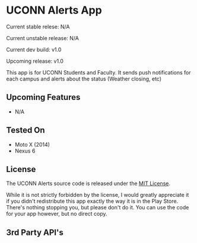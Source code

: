 UCONN Alerts App
====================


Current stable relese: N/A

Current unstable release: N/A

Current dev build: v1.0

Upcoming release: v1.0

This app is for UCONN Students and Faculty. It sends push notifications for each campus and alerts about the status (Weather closing, etc)


## Upcoming Features
* N/A

## Tested On

* Moto X (2014)
* Nexus 6



## License

The UCONN Alerts  source code is released under the [MIT License](https://github.com/indianpoptart/UCONNAlerts/blob/master/LICENSE).

While it is not strictly forbidden by the license, I would greatly appreciate it if you didn't redistribute this app exactly the way it is in the Play Store. There's nothing stopping you, but please don't do it. You can use the code for your app however, but no direct copy.

## 3rd Party API's
